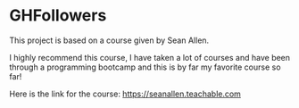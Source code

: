 # GHFollowers

This project is based on a course given by Sean Allen.

I highly recommend this course, I have taken a lot of courses and have been through a programming bootcamp and this is by far my favorite course so far!

Here is the link for the course: https://seanallen.teachable.com
